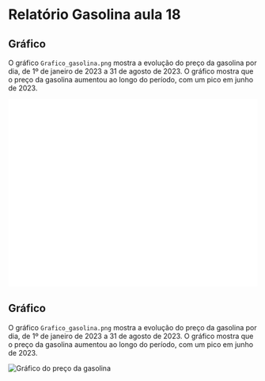 # Relatório Gasolina aula 18

## Gráfico

O gráfico `Grafico_gasolina.png` mostra a evolução do preço da gasolina por dia, de 1º de janeiro de 2023 a 31 de agosto de 2023. O gráfico mostra que o preço da gasolina aumentou ao longo do período, com um pico em junho de 2023.

![Gráfico do preço da gasolina](Grafico_gasolina.png)



## Gráfico

O gráfico `Grafico_gasolina.png` mostra a evolução do preço da gasolina por dia, de 1º de janeiro de 2023 a 31 de agosto de 2023. O gráfico mostra que o preço da gasolina aumentou ao longo do período, com um pico em junho de 2023.

![Gráfico do preço da gasolina](/content/da-ebac/Grafico_gasolina.png)


